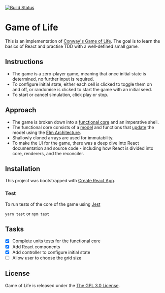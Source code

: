 [![Build Status](https://travis-ci.org/Khaleed/game-of-life.svg?branch=master)](https://travis-ci.org/Khaleed/game-of-life)

# Game of Life

This is an implementation of [Conway's Game of Life](https://en.wikipedia.org/wiki/Conway%27s_Game_of_Life). The goal is to learn the basics of React and practise TDD with a well-defined small game.

## Instructions

- The game is a zero-player game, meaning that once initial state is determined, no further input is required.
- To configure initial state, either each cell is clicked to toggle them on and off, or randomise is clicked to start the game with an initial seed.
- To start or cancel simulation, click play or stop.

## Approach

- The game is broken down into a [functional core](https://www.destroyallsoftware.com/screencasts/catalog/functional-core-imperative-shell) and an imperative shell.
- The functional core consists of a [model](https://github.com/Khaleed/game-of-life/blob/master/src/model/model.js) and functions that [update](https://github.com/Khaleed/game-of-life/blob/master/src/update/update.js) the model using the [Elm Architecture](https://guide.elm-lang.org/architecture/).
- Shallowly cloned arrays are used for immutability.
- To make the UI for the game, there was a deep dive into React documentation and source code - including how React is divided into core, renderers, and the reconciler.

## Installation

This project was bootstrapped with [Create React App](https://github.com/facebookincubator/create-react-app).

### Test

To run tests of the core of the game using [Jest](https://facebook.github.io/jest/)

`yarn test` or `npm test`

## Tasks

- [x] Complete units tests for the functional core
- [x] Add React components
- [x] Add controller to configure initial state
- [ ] Allow user to choose the grid size

## License

Game of Life is released under the <a href="https://opensource.org/licenses/lgpl-3.0.html">The GPL 3.0 License<a/>.


